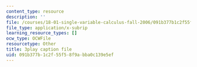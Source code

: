```yaml
---
content_type: resource
description: ''
file: /courses/18-01-single-variable-calculus-fall-2006/091b377b1c2f55f58f9abba0c139e5ef_BSAA0akmPEU.vtt
file_type: application/x-subrip
learning_resource_types: []
ocw_type: OCWFile
resourcetype: Other
title: 3play caption file
uid: 091b377b-1c2f-55f5-8f9a-bba0c139e5ef
---
```


